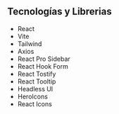 ## Tecnologías y Librerias

- React
- Vite
- Tailwind
- Axios
- React Pro Sidebar
- React Hook Form
- React Tostify
- React Tooltip
- Headless UI
- HeroIcons
- React Icons
